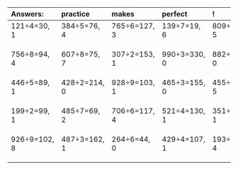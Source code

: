 | Answers: | practice | makes | perfect | ! |
| :--- | :--- | :--- | :--- | :--- |
| 121÷4=30, 1 | 384÷5=76, 4 | 765÷6=127, 3 | 139÷7=19, 6 | 809÷6=134, 5 | 
|   |   |   |   |   | 
|   |   |   |   |   | 
|   |   |   |   |   | 
| 756÷8=94, 4 | 607÷8=75, 7 | 307÷2=153, 1 | 990÷3=330, 0 | 882÷9=98, 0 | 
|   |   |   |   |   | 
|   |   |   |   |   | 
|   |   |   |   |   | 
| 446÷5=89, 1 | 428÷2=214, 0 | 928÷9=103, 1 | 465÷3=155, 0 | 455÷9=50, 5 | 
|   |   |   |   |   | 
|   |   |   |   |   | 
|   |   |   |   |   | 
| 199÷2=99, 1 | 485÷7=69, 2 | 706÷6=117, 4 | 521÷4=130, 1 | 351÷5=70, 1 | 
|   |   |   |   |   | 
|   |   |   |   |   | 
|   |   |   |   |   | 
| 926÷9=102, 8 | 487÷3=162, 1 | 264÷6=44, 0 | 429÷4=107, 1 | 193÷7=27, 4 | 
|   |   |   |   |   | 
|   |   |   |   |   | 
|   |   |   |   |   | 
